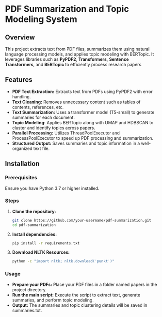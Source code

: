 # PDF Summarization and Topic Modeling System

## Overview
This project extracts text from PDF files, summarizes them using natural language processing models, and applies topic modeling with BERTopic. It leverages libraries such as **PyPDF2**, **Transformers**, **Sentence Transformers**, and **BERTopic** to efficiently process research papers.

## Features
- **PDF Text Extraction:** Extracts text from PDFs using PyPDF2 with error handling.
- **Text Cleaning:** Removes unnecessary content such as tables of contents, references, etc.
- **Text Summarization:** Uses a transformer model (T5-small) to generate summaries for each document.
- **Topic Modeling:** Applies BERTopic along with UMAP and HDBSCAN to cluster and identify topics across papers.
- **Parallel Processing:** Utilizes ThreadPoolExecutor and ProcessPoolExecutor to speed up PDF processing and summarization.
- **Structured Output:** Saves summaries and topic information in a well-organized text file.

## Installation

### Prerequisites
Ensure you have Python 3.7 or higher installed.

### Steps
1. **Clone the repository:**
   ```sh
   git clone https://github.com/your-username/pdf-summarization.git
   cd pdf-summarization

2. **Install dependencies:**
   ```sh
   pip install -r requirements.txt

3. **Download NLTK Resources:**
   ```sh
   python -c "import nltk; nltk.download('punkt')"


### Usage
- **Prepare your PDFs:** Place your PDF files in a folder named papers in the project directory.
- **Run the main script:** Execute the script to extract text, generate summaries, and perform topic modeling.
- **Output:** The summaries and topic clustering details will be saved in summaries.txt.



